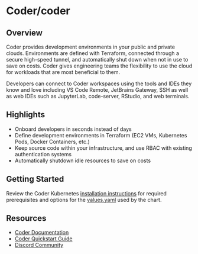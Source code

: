 # Coder/coder
## Overview
Coder provides development environments in your public and private clouds. Environments are defined with Terraform, connected through a secure high-speed tunnel, and automatically shut down when not in use to save on costs. Coder gives engineering teams the flexibility to use the cloud for workloads that are most beneficial to them.

Developers can connect to Coder workspaces using the tools and IDEs they know and love including VS Code Remote, JetBrains Gateway, SSH as well as web IDEs such as JupyterLab, code-server, RStudio, and web terminals.
## Highlights
- Onboard developers in seconds instead of days
- Define development environments in Terraform (EC2 VMs, Kubernetes Pods, Docker Containers, etc.)
- Keep source code within your infrastructure, and use RBAC with existing authentication systems
- Automatically shutdown idle resources to save on costs
## Getting Started
Review the Coder Kubernetes [installation instructions](https://coder.com/docs/install/kubernetes) for required prerequisites and options for the [values.yaml](https://github.com/coder/coder/blob/main/helm/coder/values.yaml) used by the chart.
## Resources
- [Coder Documentation](https://coder.com/docs)
- [Coder Quickstart Guide](https://coder.com/docs/tutorials/quickstart)
- [Discord Community](https://discord.gg/coder)
